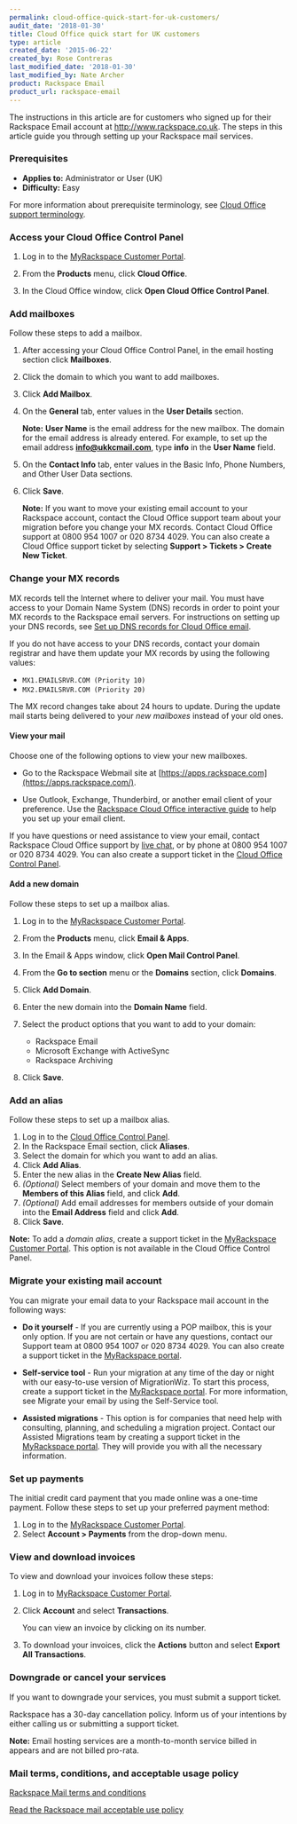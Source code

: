 ```yaml
---
permalink: cloud-office-quick-start-for-uk-customers/
audit_date: '2018-01-30'
title: Cloud Office quick start for UK customers
type: article
created_date: '2015-06-22'
created_by: Rose Contreras
last_modified_date: '2018-01-30'
last_modified_by: Nate Archer
product: Rackspace Email
product_url: rackspace-email
---
```


The instructions in this article are for customers who signed up for their Rackspace Email account at <http://www.rackspace.co.uk>. The steps in this article guide you through setting up your Rackspace mail services.

### Prerequisites

- **Applies to:** Administrator or User (UK) 
- **Difficulty:** Easy
 
For more information about prerequisite terminology, see [Cloud Office support terminology](/how-to/cloud-office-support-terminology).


### Access your Cloud Office Control Panel

1.  Log in to the [MyRackspace Customer Portal](https://my.rackspace.com/).

2.  From the **Products** menu, click **Cloud Office**.

3.  In the Cloud Office window, click **Open Cloud Office Control Panel**.

### Add mailboxes

Follow these steps to add a mailbox.

1.  After accessing your Cloud Office Control Panel, in the email hosting section click **Mailboxes**.
2.  Click the domain to which you want to add mailboxes.
3.  Click **Add Mailbox**.
4.  On the **General** tab, enter values in the **User Details** section.

    **Note:** **User Name** is the email address for the new mailbox. The domain for the email address is already entered. For example, to set up the email address **info@ukkcmail.com**, type **info** in the **User Name** field.

5.  On the **Contact Info** tab, enter values in the Basic Info, Phone Numbers, and Other User Data sections.

6.  Click **Save**.

    **Note:** If you want to move your existing email account to your Rackspace account, contact the Cloud Office support team about your migration before you change your MX records. Contact Cloud Office support at 0800 954 1007 or 020 8734 4029. You can also create a Cloud Office support ticket by selecting **Support &gt; Tickets &gt; Create New Ticket**.

### Change your MX records

MX records tell the Internet where to deliver your mail. You must have access to your Domain Name System (DNS) records in order to point your MX records to the Rackspace email servers. For instructions on setting up your DNS records, see [Set up DNS records for Cloud Office email](/how-to/set-up-dns-records-for-cloud-office-email).

If you do not have access to your DNS records, contact your domain registrar and have them update your MX records by using the following values:

-   `MX1.EMAILSRVR.COM (Priority 10)`
-   `MX2.EMAILSRVR.COM (Priority 20)`

The MX record changes take about 24 hours to update. During the update mail starts being delivered to your
*new mailboxes* instead of your old ones.

#### View your mail

Choose one of the following options to view your new mailboxes.

-   Go to the Rackspace Webmail site at [https://apps.rackspace.com](https://apps.rackspace.com/).

-   Use Outlook, Exchange, Thunderbird, or another email client of your preference. Use the [Rackspace Cloud Office interactive guide](https://emailhelp.rackspace.com/) to help you set up your email client.

If you have questions or need assistance to view your email, contact Rackspace Cloud Office support by [live chat](https://cp.rackspace.com/Default.aspx), or by phone at 0800 954 1007 or 020 8734 4029. You can also create a support ticket in the [Cloud Office Control Panel](https://cp.rackspace.com/Login.aspx?ReturnUrl=Default.aspx).

#### Add a new domain

Follow these steps to set up a mailbox alias.

1.  Log in to the [MyRackspace Customer Portal](https://my.rackspace.com/).
2.  From the **Products** menu, click **Email & Apps**.
3.  In the Email & Apps window, click **Open Mail Control Panel**.
4.  From the **Go to section** menu or the **Domains** section, click **Domains**.
5.  Click **Add Domain**.
6.  Enter the new domain into the **Domain Name** field.
7.  Select the product options that you want to add to your domain:
    -   Rackspace Email
    -   Microsoft Exchange with ActiveSync
    -   Rackspace Archiving

8.  Click **Save**.

### Add an alias

Follow these steps to set up a mailbox alias.

1.  Log in to the [Cloud Office Control Panel](https://cp.rackspace.com/).
2.  In the Rackspace Email section, click **Aliases**.
3.  Select the domain for which you want to add an alias.
4.  Click **Add Alias**.
5.  Enter the new alias in the **Create New Alias** field.
6.  *(Optional)* Select members of your domain and move them to the **Members of this Alias** field, and click **Add**.
7.  *(Optional)* Add email addresses for members outside of your domain into the **Email Address** field and click **Add**.
8.  Click **Save**.

**Note:** To add a *domain alias*, create a support ticket in the
[MyRackspace Customer Portal](https://my.rackspace.com/). This option is not available in the
Cloud Office Control Panel.

### Migrate your existing mail account

You can migrate your email data to your Rackspace mail account in the following ways:

-   **Do it yourself** - If you are currently using a POP mailbox, this is your only option. If you are not certain or have any questions, contact our Support team at 0800 954 1007 or 020 8734 4029. You can also create a support ticket in the [MyRackspace portal](https://my.rackspace.com/).

-   **Self-service tool** - Run your migration at any time of the day or night with our easy-to-use version of MigrationWiz. To start this process, create a support ticket in the [MyRackspace portal](https://my.rackspace.com/). For more information, see Migrate your email by using the Self-Service tool.

-   **Assisted migrations** - This option is for companies that need help with consulting, planning, and scheduling a migration project. Contact our Assisted Migrations team by creating a support ticket in the [MyRackspace portal](https://my.rackspace.com/). They will provide you with all the necessary information.

### Set up payments

The initial credit card payment that you made online was a one-time payment. Follow these steps to set up your preferred payment method:

1.  Log in to the [MyRackspace Customer Portal](https://my.rackspace.com/).
2.  Select **Account &gt; Payments** from the drop-down menu.

### View and download invoices

To view and download your invoices follow these steps:

1.  Log in to [MyRackspace Customer Portal](https://my.rackspace.com).
2.  Click **Account** and select **Transactions**.

    You can view an invoice by clicking on its number.

3.  To download your invoices, click the **Actions** button and select **Export All Transactions**.

### Downgrade or cancel your services

If you want to downgrade your services, you must submit a support ticket.

Rackspace has a 30-day cancellation policy. Inform us of your intentions by either calling us or submitting a support ticket.

**Note:** Email hosting services are a month-to-month service billed in appears and are not billed pro-rata.

### Mail terms, conditions, and acceptable usage policy

[Rackspace Mail terms and conditions](http://www.rackspace.com/information/legal/mailterms)

[Read the Rackspace mail acceptable use policy](http://www.rackspace.com/information/legal/aup)
